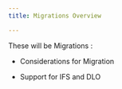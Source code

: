 ```yaml
---
title: Migrations Overview

---
```


These will be Migrations :
- Considerations for Migration

- Support for IFS and DLO

